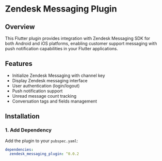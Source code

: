 # Zendesk Messaging Plugin

## Overview
This Flutter plugin provides integration with Zendesk Messaging SDK for both Android and iOS platforms, enabling customer support messaging with push notification capabilities in your Flutter applications.

## Features
- Initialize Zendesk Messaging with channel key
- Display Zendesk messaging interface
- User authentication (login/logout)
- Push notification support 
- Unread message count tracking
- Conversation tags and fields management

## Installation

### 1. Add Dependency
Add the plugin to your `pubspec.yaml`:

```yaml
dependencies:
  zendesk_messaging_plugin: ^0.0.2